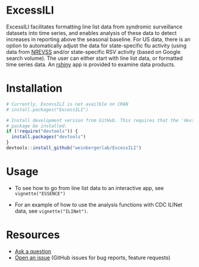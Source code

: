 # ExcessILI

ExcessILI facilitates formatting line list data from syndromic surveillance
datasets into time series, and enables analysis of these data to detect
increases in reporting above the seasonal baseline. For US data, there is an
option to automatically adjust the data for state-specific flu activity (using
data from [NREVSS](https://www.cdc.gov/surveillance/nrevss/index.html) and/or
state-specific RSV activity (based on Google search volume). The user can
either start with line list data, or formatted time series data. An
[rshiny](https://shiny.rstudio.com/) app is provided to examine data products.

# Installation

```r
# Currently, ExcessILI is not availble on CRAN
# install.packages("ExcessILI")

# Install development version from GitHub. This requires that the 'devtools'
# package be installed.
if (!require("devtools")) {
  install.packages("devtools")
}
devtools::install_github("weinbergerlab/ExcessILI")
```

# Usage

- To see how to go from line list data to an interactive app, see
  `vignette("ESSENCE")`

- For an example of how to use the analysis functions with CDC ILINet
  data, see `vignette("ILINet")`.

# Resources

- [Ask a question](mailto:daniel.weinberger@yale.edu?subject=ExcessILI)
- [Open an issue](https://github.com/weinbergerlab/ExcessILI/issues) (GitHub
  issues for bug reports, feature requests)
